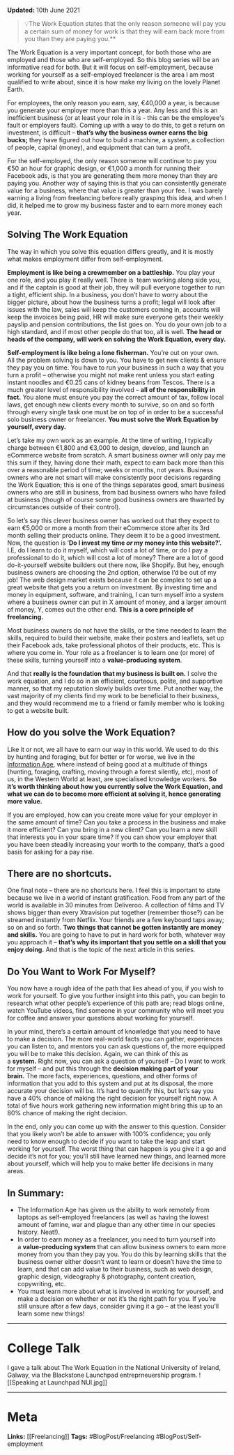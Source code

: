 **Updated:** 10th June 2021


> 💡The Work Equation states that the only reason someone will pay you a certain sum of money for work is that they will earn back more from you than they are paying you.**

The Work Equation is a very important concept, for both those who are employed and those who are self-employed. So this blog series will be an informative read for both. But it will focus on self-employment, because working for yourself as a self-employed freelancer is the area I am most qualified to write about, since it is how make my living on the lovely Planet Earth.

For employees, the only reason you earn, say, €40,000 a year, is because you generate your employer more than this a year. Any less and this is an inefficient business (or at least your role in it is - this can be the employee's fault or employers fault). Coming up with a way to do this, to get a return on investment, is difficult – **that’s why the business owner earns the big bucks;** they have figured out how to build a machine, a system, a collection of people, capital (money), and equipment that can turn a profit.

For the self-employed, the only reason someone will continue to pay you €50 an hour for graphic design, or €1,000 a month for running their Facebook ads, is that you are generating them more money than they are paying you. Another way of saying this is that you can consistently generate value for a business, where that value is greater than your fee. I was barely earning a living from freelancing before really grasping this idea, and when I did, it helped me to grow my business faster and to earn more money each year.

## Solving The Work Equation

The way in which you solve this equation differs greatly, and it is mostly what makes employment differ from self-employment.

**Employment is like being a crewmember on a battleship.** You play your one role, and you play it really well. There is  team working along side you, and if the captain is good at their job, they will pull everyone together to run a tight, efficient ship. In a business, you don’t have to worry about the bigger picture, about how the business turns a profit; legal will look after issues with the law, sales will keep the customers coming in, accounts will keep the invoices being paid, HR will make sure everyone gets their weekly payslip and pension contributions, the list goes on. You do your own job to a high standard, and if most other people do that too, all is well. **The head or heads of the company, will work on solving the Work Equation, every day.**

**Self-employment is like being a lone fisherman.** You’re out on your own. All the problem solving is down to you. You have to get new clients & ensure they pay you on time. You have to run your business in such a way that you turn a profit – otherwise you might not make rent unless you start eating instant noodles and €0.25 cans of kidney beans from Tescos. There is a much greater level of responsibility involved – **all of the responsibility in fact.** You alone must ensure you pay the correct amount of tax, follow local laws, get enough new clients every month to survive, so on and so forth through every single task one must be on top of in order to be a successful solo business owner or freelancer. **You must solve the Work Equation by yourself, every day.**

Let’s take my own work as an example. At the time of writing, I typically charge between €1,800 and €3,000 to design, develop, and launch an eCommerce website from scratch. A smart business owner will only pay me this sum if they, having done their math, expect to earn back more than this over a reasonable period of time; weeks or months, not years. Business owners who are not smart will make consistently poor decisions regarding the Work Equation; this is one of the things separates good, smart business owners who are still in business, from bad business owners who have failed at business (though of course some good business owners are thwarted by circumstances outside of their control).

So let’s say this clever business owner has worked out that they expect to earn €5,000 or more a month from their eCommerce store after its 3rd month selling their products online. They deem it to be a good investment. Now, the question is ‘**Do I invest my time _or_ my money into this website?’.** I.E, do I learn to do it myself, which will cost a lot of time, or do I pay a professional to do it, which will cost a lot of money? There are a lot of good do-it-yourself website builders out there now, like Shopify. But hey, enough business owners are choosing the 2nd option, otherwise I’d be out of my job! The web design market exists because it can be complex to set up a great website that gets you a return on investment. By investing time and money in equipment, software, and training, I can turn myself into a system where a business owner can put in X amount of money, and a larger amount of money, Y, comes out the other end. **This is a core principle of freelancing.** 

Most business owners do not have the skills, or the time needed to learn the skills, required to build their website, make their posters and leaflets, set up their Facebook ads, take professional photos of their products, etc. This is where you come in. Your role as a freelancer is to learn one (or more) of these skills, turning yourself into a **value-producing system**.

And that **really is the foundation that my business is built on.** I solve the work equation, and I do so in an efficient, courteous, polite, and supportive manner, so that my reputation slowly builds over time. Put another way, the vast majority of my clients find my work to be beneficial to their business, and they would recommend me to a friend or family member who is looking to get a website built.

## How do you solve the Work Equation?

Like it or not, we all have to earn our way in this world. We used to do this by hunting and foraging, but for better or for worse, we live in the [Information Age](https://en.wikipedia.org/wiki/Information_Age), where instead of being good at a multitude of things (hunting, foraging, crafting, moving through a forest silently, etc), most of us, in the Western World at least, are specialised knowledge workers. **So it’s worth thinking about how you currently solve the Work Equation, and what we can do to become more efficient at solving it, hence generating more value.** 

If you are employed, how can you create more value for your employer in the same amount of time? Can you take a process in the business and make it more efficient? Can you bring in a new client? Can you learn a new skill that interests you in your spare time? If you can show your employer that you have been steadily increasing your worth to the company, that’s a good basis for asking for a pay rise.

## There are no shortcuts.

One final note – there are no shortcuts here. I feel this is important to state because we live in a world of instant gratification. Food from any part of the world is available in 30 minutes from Deliveroo. A collection of films and TV shows bigger than every Xtravision put together (remember those?) can be streamed instantly from Netflix. Your friends are a few keyboard taps away; so on and so forth. **Two things that cannot be gotten instantly are money and skills.** You are going to have to put in hard work for both, whatever way you approach it – **that’s why its important that you settle on a skill that you enjoy doing.** And that is the topic of the next article in this series.

## Do You Want to Work For Myself?

You now have a rough idea of the path that lies ahead of you, if you wish to work for yourself. To give you further insight into this path, you can begin to research what other people’s experience of this path are; read blogs online, watch YouTube videos, find someone in your community who will meet you for coffee and answer your questions about working for yourself.

In your mind, there’s a certain amount of knowledge that you need to have to make a decision. The more real-world facts you can gather, experiences you can listen to, and mentors you can ask questions of, the more equipped you will be to make this decision. Again, we can think of this as a **system.** Right now, you can ask a question of yourself – Do I want to work for myself – and put this through the **decision making part of your brain.** The more facts, experiences, questions, and other forms of information that you add to this system and put at its disposal, the more accurate your decision will be. It’s hard to quantify this, but let’s say you have a 40% chance of making the right decision for yourself right now. A total of five hours work gathering new information might bring this up to an 80% chance of making the right decision.

In the end, only you can come up with the answer to this question. Consider that you likely won’t be able to answer with 100% confidence; you only need to know enough to decide if you want to take the leap and start working for yourself. The worst thing that can happen is you give it a go and decide it’s not for you; you’ll still have learned new things, and learned more about yourself, which will help you to make better life decisions in many areas.

## In Summary:

-   The Information Age has given us the ability to work remotely from laptops as self-employed freelancers (as well as having the lowest amount of famine, war and plague than any other time in our species history. Neat!).
-   In order to earn money as a freelancer, you need to turn yourself into a **value-producing system** that can allow business owners to earn more money from you than they pay you. You do this by learning skills that the business owner either doesn’t want to learn or doesn’t have the time to learn, and that can add value to their business, such as web design, graphic design, videography & photography, content creation, copywriting, etc.
-   You must learn more about what is involved in working for yourself, and make a decision on whether or not it’s the right path for you. If you’re still unsure after a few days, consider giving it a go – at the least you’ll learn some new things!

--- 
# College Talk
I gave a talk about The Work Equation in the National University of Ireland, Galway, via the Blackstone Launchpad entreprneuership program.
![[Speaking at Launchpad NUI.jpg]]

--- 

# Meta
**Links:** [[Freelancing]]
**Tags:** #BlogPost/Freelancing #BlogPost/Self-employment